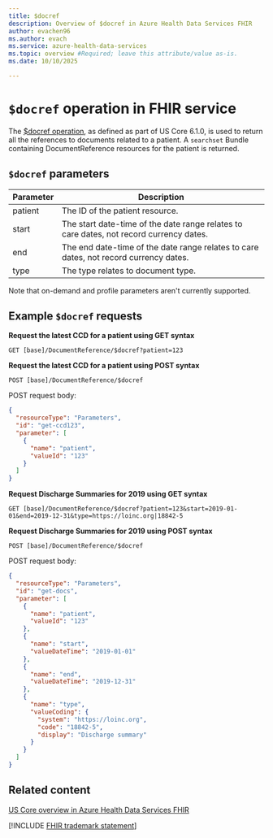 ```yaml
---
title: $docref
description: Overview of $docref in Azure Health Data Services FHIR
author: evachen96
ms.author: evach
ms.service: azure-health-data-services
ms.topic: overview #Required; leave this attribute/value as-is.
ms.date: 10/10/2025

---
```

# `$docref` operation in FHIR service
The [$docref operation](https://www.hl7.org/fhir/us/core/STU6.1/OperationDefinition-docref.html), as defined as part of US Core 6.1.0, is used to return all the references to documents related to a patient. A `searchset` Bundle containing DocumentReference resources for the patient is returned. 

## `$docref` parameters
|Parameter|Description|
|---|---|
|patient|The ID of the patient resource.|
|start|The start date-time of the date range relates to care dates, not record currency dates. |
|end| The end date-time of the date range relates to care dates, not record currency dates. |
|type| The type relates to document type.|

Note that on-demand and profile parameters aren't currently supported.

## Example `$docref` requests

**Request the latest CCD for a patient using GET syntax**

```
GET [base]/DocumentReference/$docref?patient=123
```

**Request the latest CCD for a patient using POST syntax**

```
POST [base]/DocumentReference/$docref
```
POST request body:
```json
{
  "resourceType": "Parameters",
  "id": "get-ccd123",
  "parameter": [
    {
      "name": "patient",
      "valueId": "123"
    }
  ]
}
```

**Request Discharge Summaries for 2019 using GET syntax**

```
GET [base]/DocumentReference/$docref?patient=123&start=2019-01-01&end=2019-12-31&type=https://loinc.org|18842-5
```

**Request Discharge Summaries for 2019 using POST syntax**

```
POST [base]/DocumentReference/$docref
```
POST request body:
```json
{
  "resourceType": "Parameters",
  "id": "get-docs",
  "parameter": [
    {
      "name": "patient",
      "valueId": "123"
    },
    {
      "name": "start",
      "valueDateTime": "2019-01-01"
    },
    {
      "name": "end",
      "valueDateTime": "2019-12-31"
    },
    {
      "name": "type",
      "valueCoding": {
        "system": "https://loinc.org",
        "code": "18842-5",
        "display": "Discharge summary"
      }
    }
  ]
}
```
## Related content
[US Core overview in Azure Health Data Services FHIR](./uscore.md)

[!INCLUDE [FHIR trademark statement](../includes/healthcare-apis-fhir-trademark.md)]



